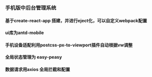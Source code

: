 ### 手机版中后台管理系统
#### 基于create-react-app 搭建，并进行eject化，可以自定义webpack配置
#### ui库为antd-mobile
#### 手机设备适配利用postcss-px-to-viewport插件自动根据vw调整
#### 全局状态管理为 easy-peasy
#### 数据请求用axios 全局拦截和配置
